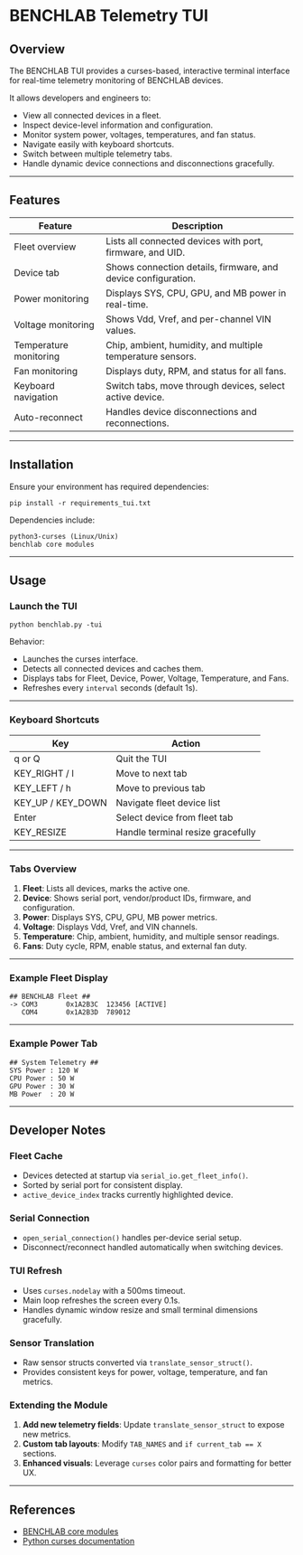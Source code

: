 # BENCHLAB Telemetry TUI

## Overview

The BENCHLAB TUI provides a curses-based, interactive terminal interface for real-time telemetry monitoring of BENCHLAB devices.  

It allows developers and engineers to:

- View all connected devices in a fleet.
- Inspect device-level information and configuration.
- Monitor system power, voltages, temperatures, and fan status.
- Navigate easily with keyboard shortcuts.
- Switch between multiple telemetry tabs.
- Handle dynamic device connections and disconnections gracefully.

---

## Features

| Feature | Description |
|---------|-------------|
| Fleet overview | Lists all connected devices with port, firmware, and UID. |
| Device tab | Shows connection details, firmware, and device configuration. |
| Power monitoring | Displays SYS, CPU, GPU, and MB power in real-time. |
| Voltage monitoring | Shows Vdd, Vref, and per-channel VIN values. |
| Temperature monitoring | Chip, ambient, humidity, and multiple temperature sensors. |
| Fan monitoring | Displays duty, RPM, and status for all fans. |
| Keyboard navigation | Switch tabs, move through devices, select active device. |
| Auto-reconnect | Handles device disconnections and reconnections. |

---

## Installation

Ensure your environment has required dependencies:

```
pip install -r requirements_tui.txt
```

Dependencies include:

```
python3-curses (Linux/Unix)
benchlab core modules
```

---

## Usage

### Launch the TUI

```
python benchlab.py -tui
```

Behavior:

- Launches the curses interface.
- Detects all connected devices and caches them.
- Displays tabs for Fleet, Device, Power, Voltage, Temperature, and Fans.
- Refreshes every `interval` seconds (default 1s).

---

### Keyboard Shortcuts

| Key | Action |
|-----|--------|
| q or Q | Quit the TUI |
| KEY_RIGHT / l | Move to next tab |
| KEY_LEFT / h | Move to previous tab |
| KEY_UP / KEY_DOWN | Navigate fleet device list |
| Enter | Select device from fleet tab |
| KEY_RESIZE | Handle terminal resize gracefully |

---

### Tabs Overview

1. **Fleet**: Lists all devices, marks the active one.
2. **Device**: Shows serial port, vendor/product IDs, firmware, and configuration.
3. **Power**: Displays SYS, CPU, GPU, MB power metrics.
4. **Voltage**: Displays Vdd, Vref, and VIN channels.
5. **Temperature**: Chip, ambient, humidity, and multiple sensor readings.
6. **Fans**: Duty cycle, RPM, enable status, and external fan duty.

---

### Example Fleet Display

```
## BENCHLAB Fleet ##
-> COM3       0x1A2B3C  123456 [ACTIVE]
   COM4       0x1A2B3D  789012
```

---

### Example Power Tab

```
## System Telemetry ##
SYS Power : 120 W
CPU Power : 50 W
GPU Power : 30 W
MB Power  : 20 W
```

---

## Developer Notes

### Fleet Cache

- Devices detected at startup via `serial_io.get_fleet_info()`.
- Sorted by serial port for consistent display.
- `active_device_index` tracks currently highlighted device.

### Serial Connection

- `open_serial_connection()` handles per-device serial setup.
- Disconnect/reconnect handled automatically when switching devices.

### TUI Refresh

- Uses `curses.nodelay` with a 500ms timeout.
- Main loop refreshes the screen every 0.1s.
- Handles dynamic window resize and small terminal dimensions gracefully.

### Sensor Translation

- Raw sensor structs converted via `translate_sensor_struct()`.
- Provides consistent keys for power, voltage, temperature, and fan metrics.

### Extending the Module

1. **Add new telemetry fields**: Update `translate_sensor_struct` to expose new metrics.  
2. **Custom tab layouts**: Modify `TAB_NAMES` and `if current_tab == X` sections.  
3. **Enhanced visuals**: Leverage `curses` color pairs and formatting for better UX.  

---

## References

- [BENCHLAB core modules](https://github.com/<your-org>/benchlab/tree/main/benchlab/core)  
- [Python curses documentation](https://docs.python.org/3/library/curses.html)  
